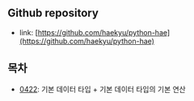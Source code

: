 ## Github repository

- link: [https://github.com/haekyu/python-hae](https://github.com/haekyu/python-hae)

## 목차

- [0422](https://github.com/haekyu/python-hae/tree/main/0422): 기본 데이터 타입 + 기본 데이터 타입의 기본 연산